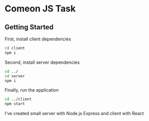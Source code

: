 # Comeon JS Task

## Getting Started

First, install client dependencies

```bash
cd client
npm i
```

Second, install server dependencies

```bash
cd ../
cd server
npm i
```

Finally, run the application 

```bash
cd ../client
npm start
```

I've created small server with Node.js Express and client with React
